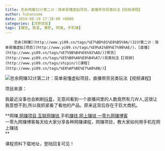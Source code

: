 ```yaml
---
title: 忠余网赚32计第二计：简单易懂虚拟项目，直播带货另类玩法【视频课程】
author: huhansome
date: 2019-08-19 17:38:00 +0800
categories: [流弊技能]
tags: [赚钱, 致富, 兼职, 网赚, 手机赚]
---
```



        忠余[网赚](http://www.yi09.cn/tags/%E7%BD%91%E8%B5%9A/)32计第二计：简单易懂虚拟[项目](http://www.yi09.cn/tags/%E9%A1%B9%E7%9B%AE/)，[直播](http://www.yi09.cn/tags/%E7%9B%B4%E6%92%AD/)[带货](http://www.yi09.cn/tags/%E5%B8%A6%E8%B4%A7/)另类玩法【[视频](http://www.yi09.cn/tags/shipin/)[课程](http://www.yi09.cn/tags/%E8%AF%BE%E7%A8%8B/)】

![忠余网赚32计第二计：简单易懂虚拟项目，直播带货另类玩法【视频课程】](http://www.yi09.cn/zb_users/upload/2021/08/20210817111200162916992084604.jpeg)

项目来源：

  

我最近没事也会刷刷[抖音](http://www.yi09.cn/tags/%E6%8A%96%E9%9F%B3/)，无意间看到一个直播间里的人数竟然有几W人,这很让我意想不到,所以我抓紧看了看他的产品。原来这背后存在于巨大商机。

  

  

**网赚,[网赚项目](http://www.yi09.cn/tags/%E7%BD%91%E8%B5%9A%E9%A1%B9%E7%9B%AE/),[互联网赚钱](http://www.yi09.cn/tags/%E4%BA%92%E8%81%94%E7%BD%91%E8%B5%9A%E9%92%B1/),手机[赚钱](http://www.yi09.cn/tags/%E8%B5%9A%E9%92%B1/),[网上赚钱](http://www.yi09.cn/tags/%E7%BD%91%E4%B8%8A%E8%B5%9A%E9%92%B1/),[一零九网赚博客](http://www.yi09.cn/tags/%E4%B8%80%E9%9B%B6%E4%B9%9D%E7%BD%91%E8%B5%9A%E5%8D%9A%E5%AE%A2/)  
一零九网赚博客每天给大家分享各种网赚课程，网赚项目，教大家如何用手机在网上赚钱  
**  
  
  

课程资料下载地址，登陆回复可见！

